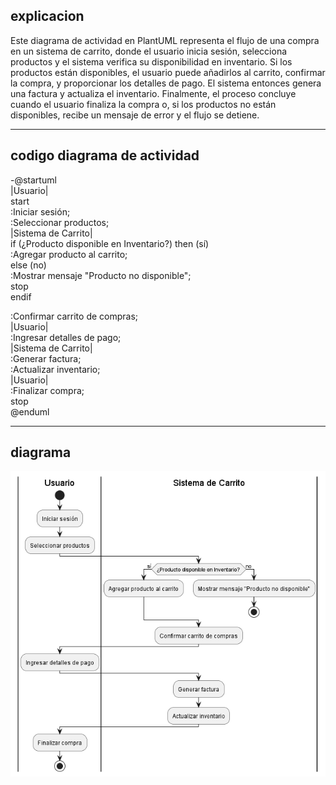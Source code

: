 **explicacion** 
------------------------------------------------
Este diagrama de actividad en PlantUML representa el flujo de una compra en un sistema de carrito, donde el usuario inicia sesión, selecciona productos y el sistema verifica su disponibilidad en inventario. Si los productos están disponibles, el usuario puede añadirlos al carrito, confirmar la compra, y proporcionar los detalles de pago. El sistema entonces genera una factura y actualiza el inventario. Finalmente, el proceso concluye cuando el usuario finaliza la compra o, si los productos no están disponibles, recibe un mensaje de error y el flujo se detiene.








-------------------------------------
**codigo diagrama de actividad**
---------------------------------  
-@startuml  
|Usuario|  
start  
:Iniciar sesión;  
:Seleccionar productos;  
|Sistema de Carrito|  
if (¿Producto disponible en Inventario?) then (sí)  
  :Agregar producto al carrito;  
else (no)  
  :Mostrar mensaje "Producto no disponible";  
  stop  
endif  

:Confirmar carrito de compras;  
|Usuario|  
:Ingresar detalles de pago;  
|Sistema de Carrito|  
:Generar factura;  
:Actualizar inventario;  
|Usuario|  
:Finalizar compra;  
stop  
@enduml  


----------------------------------
**diagrama** 
---------------------------------

![diagrama-de-colaboracion](./out/uml/dinamico/diagrama-de-actividad/codigo/codigo.png)